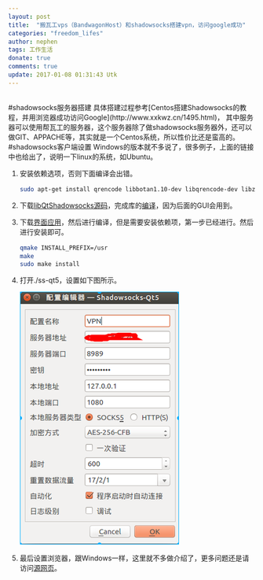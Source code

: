 ```yaml
---
layout: post
title:  "搬瓦工vps（BandwagonHost）和shadowsocks搭建vpn，访问google成功"
categories: "freedom_lifes"
author: nephen
tags: 工作生活
donate: true
comments: true
update: 2017-01-08 01:31:43 Utk
---
```

<br>
#shadowsocks服务器搭建
具体搭建过程参考[Centos搭建Shadowsocks的教程，并用浏览器成功访问Google](http://www.xxkwz.cn/1495.html)，    
其中服务器可以使用帮瓦工的服务器，这个服务器除了做shadowsocks服务器外，还可以做GIT、APPACHE等，其实就是一个Centos系统，所以性价比还是蛮高的。

<br>
#shadowsocks客户端设置
Windows的版本就不多说了，很多例子，上面的链接中也给出了，说明一下linux的系统，如Ubuntu。

1. 安装依赖选项，否则下面编译会出错。

    ```sh
    sudo apt-get install qrencode libbotan1.10-dev libqrencode-dev libzbar0 libappindicator1 libzbar-dev appindicator-0.1 libappindicator-dev
    ``` 

<!--more-->
2. 下载[libQtShadowsocks源码](https://github.com/shadowsocks/libQtShadowsocks/releases)，完成库的[编译](https://github.com/shadowsocks/libQtShadowsocks/wiki/Compiling)，因为后面的GUI会用到。
3. 下载[界面应用](https://github.com/shadowsocks/shadowsocks-qt5/releases)，然后进行编译，但是需要安装依赖项，第一步已经进行。然后进行安装即可。

    ```sh
    qmake INSTALL_PREFIX=/usr
    make
    sudo make install
    ```
4. 打开./ss-qt5，设置如下图所示。

    <img src="/images/shadowsocks.png">
5. 最后设置浏览器，跟Windows一样，这里就不多做介绍了，更多问题还是请访问[源网页](https://github.com/shadowsocks)。
